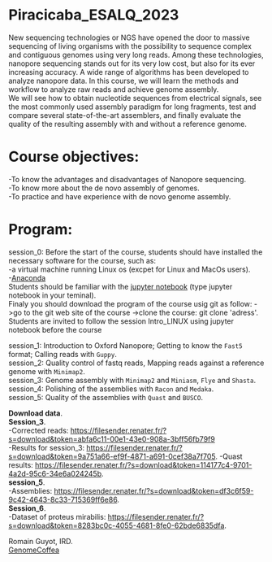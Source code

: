 # Piracicaba_ESALQ_2023

New sequencing technologies or NGS have opened the door to massive sequencing of living organisms with the possibility to sequence complex and contiguous genomes using very long reads. Among these technologies, nanopore sequencing stands out for its very low cost, but also for its ever increasing accuracy. A wide range of algorithms has been developed to analyze nanopore data. In this course, we will learn the methods and workflow to analyze raw reads and achieve genome assembly.  
We will see how to obtain nucleotide sequences from electrical signals, see the most commonly used assembly paradigm for long fragments, test and compare several state-of-the-art assemblers, and finally evaluate the quality of the resulting assembly with and without a reference genome.


# Course objectives:  
-To know the advantages and disadvantages of Nanopore sequencing.  
-To know more about the de novo assembly of genomes.  
-To practice and have experience with de novo genome assembly.  

# Program:
session_0: Before the start of the course, students should have installed the necessary software for the course, such as:  
-a virtual machine running Linux os (excpet for Linux and MacOs users).  
-[Anaconda](https://www.anaconda.com/products/distribution)   
Students should be familiar with the [jupyter notebook](https://jupyter-notebook.readthedocs.io/en/stable/examples/Notebook/Notebook%20Basics.html) (type jupyter notebook in your teminal).  
Finaly you should download the program of the course usig git as follow: ->go to the git web site of the course ->clone the course: git clone 'adress'.
Students are invited to follow the session Intro_LINUX using jupyter notebook before the course

session_1: Introduction to Oxford Nanopore; Getting to know the `Fast5` format; Calling reads with `Guppy`.  
session_2: Quality control of fastq reads, Mapping reads against a reference genome with `Minimap2`.  
session_3: Genome assembly with `Minimap2` and `Miniasm`, `Flye` and `Shasta`.  
session_4: Polishing of the assemblies with `Racon` and `Medaka`.  
session_5: Quality of the assemblies with `Quast` and `BUSCO`.  

**Download data**.  
**Session_3**.  
-Corrected reads: https://filesender.renater.fr/?s=download&token=abfa6c11-00e1-43e0-908a-3bff56fb79f9   
-Results for session_3: https://filesender.renater.fr/?s=download&token=9a751a66-ef9f-4871-a691-0cef38a7f705. 
-Quast results: https://filesender.renater.fr/?s=download&token=114177c4-9701-4a2d-95c6-34e6a024245b.   
**session_5**.  
-Assemblies: https://filesender.renater.fr/?s=download&token=df3c6f59-9c42-4643-8c33-715369ff6e86.  
**Session_6**.  
-Dataset of proteus mirabilis: https://filesender.renater.fr/?s=download&token=8283bc0c-4055-4681-8fe0-62bde6835dfa.  


Romain Guyot, IRD.  
[GenomeCoffea](https://www.genomecoffea.org)
